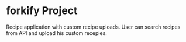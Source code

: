 # forkify Project

Recipe application with custom recipe uploads. User can search recipes from API and upload his custom recepies.
